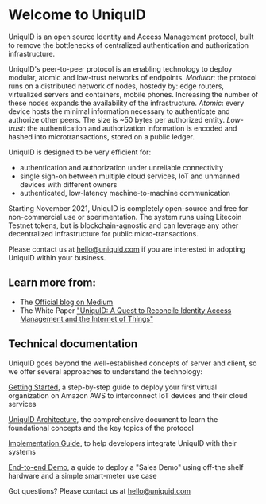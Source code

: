 # Welcome to UniquID

UniquID is an open source Identity and Access Management protocol, built to remove the bottlenecks of centralized authentication and authorization infrastructure.

UniquID's peer-to-peer protocol is an enabling technology to deploy modular, atomic and low-trust networks of endpoints.
_Modular_: the protocol runs on a distributed network of nodes, hostedy by: edge routers, virtualized servers and containers, mobile phones. Increasing the number of these nodes expands the availability of the infrastructure.
_Atomic_: every device hosts the minimal information necessary to authenticate and authorize other peers. The size is \~50 bytes per authorized entity.
_Low-trust_: the authentication and authorization information is encoded and hashed into microtransactions, stored on a public ledger.

UniquID is designed to be very efficient for:
- authentication and authorization under unreliable connectivity
- single sign-on between multiple cloud services, IoT and unmanned devices with different owners
- authenticated, low-latency machine-to-machine communication

Starting November 2021, UniquID is completely open-source and free for non-commercial use or sperimentation. The system runs using Litecoin Testnet tokens, but is blockchain-agnostic and can leverage any other decentralized infrastructure for public micro-transactions.

Please contact us at [hello@uniquid.com](mailto:hello@uniquid.com) if you are interested in adopting UniquID within your business.

## Learn more from:

- The [Official blog on Medium](https://medium.com/uniquid)
- The White Paper ["UniquID: A Quest to Reconcile Identity Access Management and the Internet of Things"](https://arxiv.org/abs/1905.04021)

## Technical documentation

UniquID goes beyond the well-established concepts of server and client, so we offer several approaches to understand the technology:

[Getting Started](https://github.com/uniquid/docs_getting_started), a step-by-step guide to deploy your first virtual organization on Amazon AWS to interconnect IoT devices and their cloud services

[UniquID Architecture](https://github.com/uniquid/docs_architecture), the comprehensive document to learn the foundational concepts and the key topics of the protocol 

[Implementation Guide](https://github.com/uniquid/docs_implementation_guide), to help developers integrate UniquID with their systems

[End-to-end Demo](https://github.com/uniquid/docs_smartmeter_demo), a guide to deploy a "Sales Demo" using off-the shelf hardware and a simple smart-meter use case


Got questions? Please contact us at [hello@uniquid.com](mailto:hello@uniquid.com)



